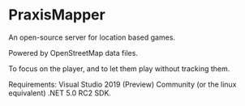 # PraxisMapper
An open-source server for location based games. 

Powered by OpenStreetMap data files.

To focus on the player, and to let them play without tracking them.


Requirements:
Visual Studio 2019 (Preview) Community (or the linux equivalent)
.NET 5.0 RC2 SDK.




